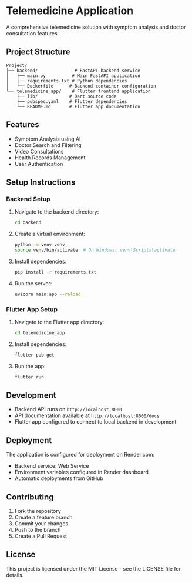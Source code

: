 # Telemedicine Application

A comprehensive telemedicine solution with symptom analysis and doctor consultation features.

## Project Structure

```
Project/
├── backend/              # FastAPI backend service
│   ├── main.py          # Main FastAPI application
│   ├── requirements.txt # Python dependencies
│   └── Dockerfile      # Backend container configuration
└── telemedicine_app/    # Flutter frontend application
    ├── lib/            # Dart source code
    ├── pubspec.yaml    # Flutter dependencies
    └── README.md       # Flutter app documentation
```

## Features

- Symptom Analysis using AI
- Doctor Search and Filtering
- Video Consultations
- Health Records Management
- User Authentication

## Setup Instructions

### Backend Setup

1. Navigate to the backend directory:
   ```bash
   cd backend
   ```

2. Create a virtual environment:
   ```bash
   python -m venv venv
   source venv/bin/activate  # On Windows: venv\Scripts\activate
   ```

3. Install dependencies:
   ```bash
   pip install -r requirements.txt
   ```

4. Run the server:
   ```bash
   uvicorn main:app --reload
   ```

### Flutter App Setup

1. Navigate to the Flutter app directory:
   ```bash
   cd telemedicine_app
   ```

2. Install dependencies:
   ```bash
   flutter pub get
   ```

3. Run the app:
   ```bash
   flutter run
   ```

## Development

- Backend API runs on `http://localhost:8000`
- API documentation available at `http://localhost:8000/docs`
- Flutter app configured to connect to local backend in development

## Deployment

The application is configured for deployment on Render.com:
- Backend service: Web Service
- Environment variables configured in Render dashboard
- Automatic deployments from GitHub

## Contributing

1. Fork the repository
2. Create a feature branch
3. Commit your changes
4. Push to the branch
5. Create a Pull Request

## License

This project is licensed under the MIT License - see the LICENSE file for details. 